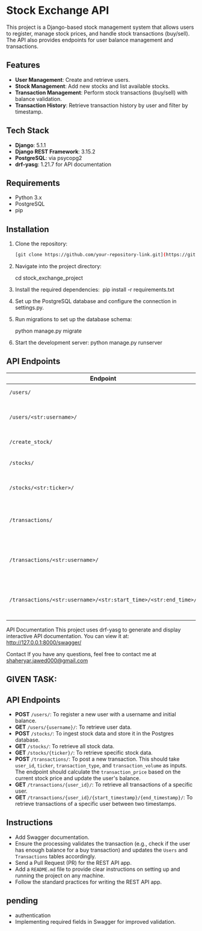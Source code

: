 # Stock Exchange API

This project is a Django-based stock management system that allows users to register, manage stock prices, and handle stock transactions (buy/sell). The API also provides endpoints for user balance management and transactions.

## Features

- **User Management**: Create and retrieve users.
- **Stock Management**: Add new stocks and list available stocks.
- **Transaction Management**: Perform stock transactions (buy/sell) with balance validation.
- **Transaction History**: Retrieve transaction history by user and filter by timestamp.

## Tech Stack

- **Django**: 5.1.1
- **Django REST Framework**: 3.15.2
- **PostgreSQL**: via psycopg2
- **drf-yasg**: 1.21.7 for API documentation

## Requirements

- Python 3.x
- PostgreSQL
- pip

## Installation

1. Clone the repository:
   ```bash
   [git clone https://github.com/your-repository-link.git](https://github.com/shaheryarjawed/django)

2. Navigate into the project directory: 
   
    cd stock_exchange_project

3. Install the required dependencies: 
     pip install -r requirements.txt
   
5. Set up the PostgreSQL database and configure the connection in settings.py.

6. Run migrations to set up the database schema: 

   python manage.py migrate
  
7. Start the development server:
   python manage.py runserver

   
## API Endpoints

| Endpoint                                      | Method | Description                                       |
|-----------------------------------------------|--------|---------------------------------------------------|
| `/users/`                                     | POST   | Create a new user.                                |
| `/users/<str:username>/`                      | GET    | Retrieve user details by username.                |
| `/create_stock/`                              | POST   | Create a new stock.                               |
| `/stocks/`                                    | GET    | List all available stocks.                        |
| `/stocks/<str:ticker>/`                       | GET    | Retrieve stock data by ticker.                    |
| `/transactions/`                              | POST   | Create a new transaction (Buy/Sell stock).        |
| `/transactions/<str:username>/`               | GET    | List all transactions for a specific user.        |
| `/transactions/<str:username>/<str:start_time>/<str:end_time>/` | GET | List transactions by user within a time range.    |


API Documentation
This project uses drf-yasg to generate and display interactive API documentation. You can view it at:
http://127.0.0.1:8000/swagger/

Contact
If you have any questions, feel free to contact me at shaheryar.jawed000@gmail.com





## GIVEN TASK:

## API Endpoints
- **POST** `/users/`: To register a new user with a username and initial balance.
- **GET** `/users/{username}/`: To retrieve user data.
- **POST** `/stocks/`: To ingest stock data and store it in the Postgres database.
- **GET** `/stocks/`: To retrieve all stock data.
- **GET** `/stocks/{ticker}/`: To retrieve specific stock data.
- **POST** `/transactions/`: To post a new transaction. This should take `user_id`, `ticker`, `transaction_type`, and `transaction_volume` as inputs. The endpoint should calculate the `transaction_price` based on the current stock price and update the user's balance.
- **GET** `/transactions/{user_id}/`: To retrieve all transactions of a specific user.
- **GET** `/transactions/{user_id}/{start_timestamp}/{end_timestamp}/`: To retrieve transactions of a specific user between two timestamps.

## Instructions

- Add Swagger documentation.
- Ensure the processing validates the transaction (e.g., check if the user has enough balance for a buy transaction) and updates the `Users` and `Transactions` tables accordingly.
- Send a Pull Request (PR) for the REST API app.
- Add a `README.md` file to provide clear instructions on setting up and running the project on any machine.
- Follow the standard practices for writing the REST API app.



## pending
- authentication
- Implementing required fields in Swagger for improved validation.
